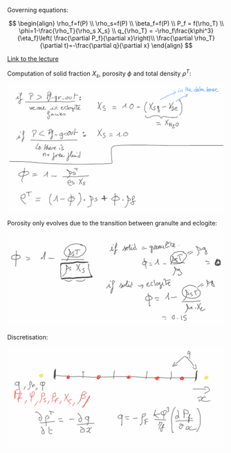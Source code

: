 Governing equations:

$$
\begin{align}
\rho_f=f(P) \\
\rho_s=f(P) \\
\beta_f=f(P) \\
P_f = f(\rho_T) \\
\phi=1-\frac{\rho_T}{\rho_s X_s} \\
q_{\rho_T} = -\rho_f\frac{k\phi^3}{\eta_f}\left( \frac{\partial P_f}{\partial x}\right)\\
\frac{\partial \rho_T}{\partial t}=-\frac{\partial q}{\partial x}
\end{align}
$$

[Link to the lecture](https://hessenbox-a10.rz.uni-frankfurt.de/getlink/fiKVUb5ZAUMuQsTjgBEHUA/ReactionDef_Part03_compressed.pdf)


Computation of solid fraction $X_s$, porosity $\phi$ and total density $\rho^T$:

<img src="https://github.com/tduretz/DeformationReactionCourse2023/blob/main/images/pict_08.png" width=500px>

Porosity only evolves due to the transition between granulte and eclogite:

<img src="https://github.com/tduretz/DeformationReactionCourse2023/blob/main/images/pict_09.png" width=500px>

Discretisation:

<img src="https://github.com/tduretz/DeformationReactionCourse2023/blob/main/images/pict_10.png" width=500px>
